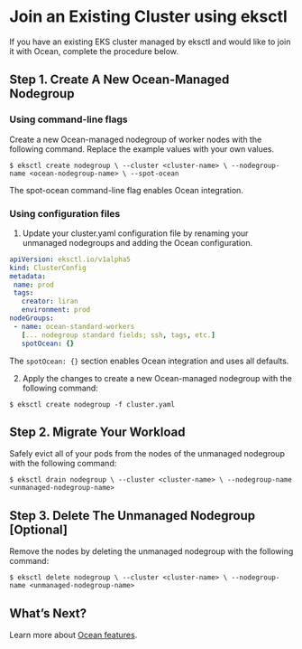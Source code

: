# Join an Existing Cluster using eksctl

If you have an existing EKS cluster managed by eksctl and would like to join it with Ocean, complete the procedure below.

## Step 1. Create A New Ocean-Managed Nodegroup
### Using command-line flags

Create a new Ocean-managed nodegroup of worker nodes with the following command. Replace the example values with your own values.

`$ eksctl create nodegroup \
   --cluster <cluster-name> \
   --nodegroup-name <ocean-nodegroup-name> \
   --spot-ocean`

The spot-ocean command-line flag enables Ocean integration.

### Using configuration files

1. Update your cluster.yaml configuration file by renaming your unmanaged nodegroups and adding the Ocean configuration.

```yaml
apiVersion: eksctl.io/v1alpha5
kind: ClusterConfig
metadata:
 name: prod
 tags:
   creator: liran
   environment: prod
nodeGroups:
 - name: ocean-standard-workers
   [... nodegroup standard fields; ssh, tags, etc.]
   spotOcean: {}
```

The `spotOcean: {}` section enables Ocean integration and uses all defaults.

2. Apply the changes to create a new Ocean-managed nodegroup with the following command:

`$ eksctl create nodegroup -f cluster.yaml`

## Step 2. Migrate Your Workload

Safely evict all of your pods from the nodes of the unmanaged nodegroup with the following command:

`$ eksctl drain nodegroup \
   --cluster <cluster-name> \
   --nodegroup-name <unmanaged-nodegroup-name>`

## Step 3. Delete The Unmanaged Nodegroup [Optional]
Remove the nodes by deleting the unmanaged nodegroup with the following command:

`$ eksctl delete nodegroup \
   --cluster <cluster-name> \
   --nodegroup-name <unmanaged-nodegroup-name>`

## What’s Next?

Learn more about [Ocean features](ocean/features/).
